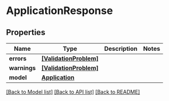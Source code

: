 # ApplicationResponse


## Properties
Name | Type | Description | Notes
------------ | ------------- | ------------- | -------------
**errors** | [**[ValidationProblem]**](ValidationProblem.md) |  | 
**warnings** | [**[ValidationProblem]**](ValidationProblem.md) |  | 
**model** | [**Application**](Application.md) |  | 

[[Back to Model list]](../README.md#documentation-for-models) [[Back to API list]](../README.md#documentation-for-api-endpoints) [[Back to README]](../README.md)


